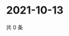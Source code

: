 # 2021-10-13

共 0 条

<!-- BEGIN WEIBO -->
<!-- 最后更新时间 Wed Oct 13 2021 04:14:51 GMT+0800 (China Standard Time) -->

<!-- END WEIBO -->
